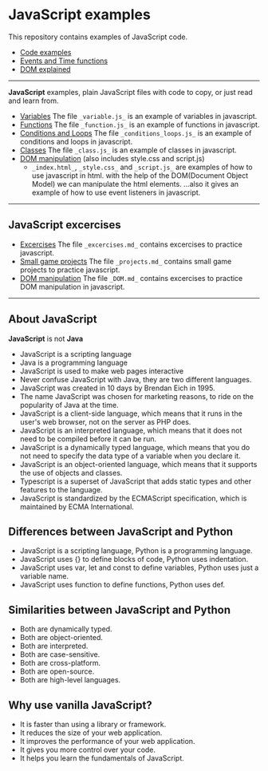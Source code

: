 # JavaScript examples
This repository contains examples of JavaScript code.
- [Code examples](docs/code_examples.md)
- [Events and Time functions](docs/events_and_time.md)
- [DOM explained](docs/DOM_examples.md)
***
**JavaScript** examples, plain JavaScript files with code to copy, or just read and learn from.
- [Variables](js/variables.js) The file `_variable.js_` is an example of variables in javascript.
- [Functions](js/functions.js) The file `_function.js_` is an example of functions in javascript.
- [Conditions and Loops](js/conditions_loops.js) The file `_conditions_loops.js_` is an example of conditions and loops in javascript.
- [Classes](js/class.js) The file `_class.js_` is an example of classes in javascript.
- [DOM manipulation](ex/DOM/index.html) (also includes style.css and script.js)
   - `_index.html_`, `_style.css_` and `_script.js_` are examples of how to use javascript in html. 
  with the help of the DOM(Document Object Model) we can manipulate the html elements.
  ...also it gives an example of how to use event listeners in javascript.
***
## JavaScript excercises
- [Excercises](exercises/excercises.md) The file `_excercises.md_` contains excercises to practice javascript.
- [Small game projects](exercises/projects.md) The file `_projects.md_` contains small game projects to practice javascript.
- [DOM manipulation](exercises/DOM.md) The file `_DOM.md_` contains excercises to practice DOM manipulation in javascript.
***

## About JavaScript
**JavaScript** is not **Java**
- JavaScript is a scripting language
- Java is a programming language
- JavaScript is used to make web pages interactive
- Never confuse JavaScript with Java, they are two different languages.
- JavaScript was created in 10 days by Brendan Eich in 1995.
- The name JavaScript was chosen for marketing reasons, to ride on the popularity of Java at the time.
- JavaScript is a client-side language, which means that it runs in the user's web browser, not on the server as PHP does.
- JavaScript is an interpreted language, which means that it does not need to be compiled before it can be run.
- JavaScript is a dynamically typed language, which means that you do not need to specify the data type of a variable when you declare it.
- JavaScript is an object-oriented language, which means that it supports the use of objects and classes.
- Typescript is a superset of JavaScript that adds static types and other features to the language.
- JavaScript is standardized by the ECMAScript specification, which is maintained by ECMA International.

## Differences between JavaScript and Python
- JavaScript is a scripting language, Python is a programming language.
- JavaScript uses {} to define blocks of code, Python uses indentation.
- JavaScript uses var, let and const to define variables, Python uses just a variable name.
- JavaScript uses function to define functions, Python uses def.

## Similarities between JavaScript and Python
- Both are dynamically typed.
- Both are object-oriented.
- Both are interpreted.
- Both are case-sensitive.
- Both are cross-platform.
- Both are open-source.
- Both are high-level languages.

## Why use vanilla JavaScript?
- It is faster than using a library or framework.
- It reduces the size of your web application.
- It improves the performance of your web application.
- It gives you more control over your code.
- It helps you learn the fundamentals of JavaScript.
